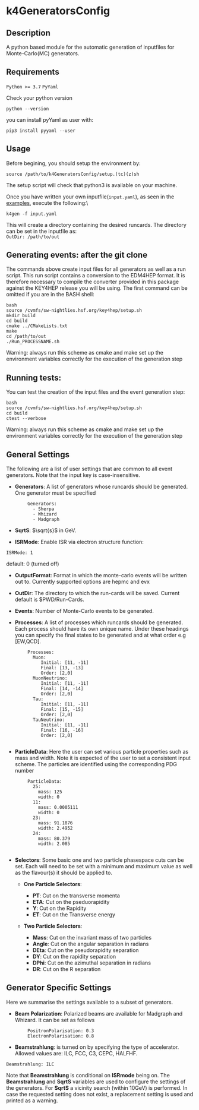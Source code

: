 # k4GeneratorsConfig

## Description
A python based module for the automatic generation of inputfiles for  Monte-Carlo(MC) generators.

## Requirements
`Python >= 3.7`
`PyYaml`  

Check your python version
```
python --version
```

you can install pyYaml as user with:
```
pip3 install pyyaml --user
```

## Usage
Before begining, you should setup the environment by: 
```
source /path/to/k4GeneratorsConfig/setup.(tc)(z)sh
```
The setup script will check that python3 is available on your machine.

Once you have written your own inputfile(`input.yaml`), as seen in the [examples](https://github.com/key4hep/k4GeneratorsConfig/tree/main/examples), execute the following:\

`k4gen -f input.yaml`

This will create a directory containing the desired runcards. The directory can be set in the inputfile as:\
`OutDir: /path/to/out`

## Generating events: after the git clone
The commands above create input files for all generators as well as a run script. This run script contains a conversion to the EDM4HEP format. It is therefore necessary to compile the converter provided in this package against the KEY4HEP release you will be using. The first command can be omitted if you are in the BASH shell:
```
bash
source /cvmfs/sw-nightlies.hsf.org/key4hep/setup.sh
mkdir build
cd build
cmake ../CMakeLists.txt
make
cd /path/to/out
./Run_PROCESSNAME.sh
```
Warning: always run this scheme as cmake and make set up the environment variables correctly for the execution of the generation step

## Running tests: 
You can test the creation of the input files and the event generation step:
```
bash
source /cvmfs/sw-nightlies.hsf.org/key4hep/setup.sh
cd build
ctest --verbose
```
Warning: always run this scheme as cmake and make set up the environment variables correctly for the execution of the generation step

## General Settings
The following are a list of user settings that are common to all event generators. Note that the input key is case-insensitive.

- **Generators**: A list of generators whose runcards should be generated. One generator must be specified
```
		Generators:
		  - Sherpa
		  - Whizard
		  - Madgraph

```
- **SqrtS**: $\sqrt{s}$ in GeV.

- **ISRMode**: Enable ISR via electron structure function:
```
ISRMode: 1 
```
default: 0 (turned off)

- **OutputFormat**: Format in which the monte-carlo events will be written out to. Currently supported options are hepmc and evx

- **OutDir**: The directory to which the run-cards will be saved. Current default is $PWD/Run-Cards.

- **Events**: Number of Monte-Carlo events to be generated.

- **Processes**: A list of processes which runcards should be generated. Each process should have its own unique name. Under these headings you can 
				 specify the final states to be generated and at what order e.g [EW,QCD].
```
		Processes:
		  Muon:
		     Initial: [11, -11]
		     Final: [13, -13]
		     Order: [2,0]
		  MuonNeutrino:
		     Initial: [11, -11]
		     Final: [14, -14]
		     Order: [2,0]
		  Tau:
		     Initial: [11, -11]
		     Final: [15, -15]
		     Order: [2,0]
		  TauNeutrino:
		     Initial: [11, -11]
		     Final: [16, -16]
		     Order: [2,0]


```

- **ParticleData**: Here the user can set various particle properties such as mass and width. Note it is expected of the user to set a consistent input scheme.
					The particles are identified using the corresponding PDG number

```
		ParticleData:
		  25:
		    mass: 125
		    width: 0
		  11:
		    mass: 0.0005111
		    width: 0
		  23:
		    mass: 91.1876
		    width: 2.4952
		  24:
		    mass: 80.379
		    width: 2.085


```

- **Selectors**: Some basic one and two particle phasespace cuts can be set. Each will need to be set with a minimum and maximum value as well as the flavour(s)
				it should be applied to.
  - **One Particle Selectors**:
  	- **PT**: Cut on the transverse momenta
  	- **ETA**: Cut on the pseduorapidity
  	- **Y**: Cut on the Rapidity
  	- **ET**: Cut on the Transverse energy

  - **Two Particle Selectors**:
  	- **Mass**: Cut on the invariant mass of two particles
  	- **Angle**: Cut on the angular separation in radians 
  	- **DEta**: Cut on the pseudorapidity separation
  	- **DY**: Cut on the rapidity separation
  	- **DPhi**: Cut on the azimuthal separation in radians
  	- **DR**: Cut on the R separation


## Generator Specific Settings
Here we summarise the settings available to a subset of generators.


- **Beam Polarization**: Polarized beams are available for Madgraph and Whizard. It can be set as follows
```
		PositronPolarisation: 0.3
		ElectronPolarisation: 0.8
```
- **Beamstrahlung**: is turned on by specifying the type of accelerator. Allowed values are: ILC, FCC, C3, CEPC, HALFHF.
```
Beamstrahlung: ILC
```
Note that **Beamstrahlung** is conditional on **ISRmode** being on. The **Beamstrahlung** and **SqrtS** variables are used to configure the settings of the generators. For **SqrtS** a vicinity search (within 10GeV) is performed. In case the requested setting does not exist, a replacement setting is used and printed as a warning.
